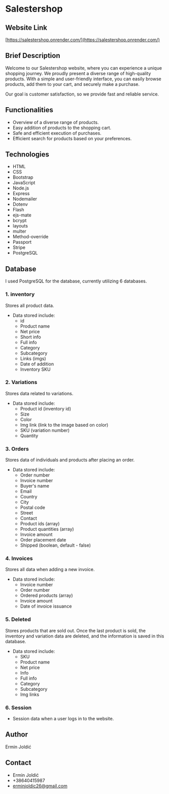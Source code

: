 # Salestershop

## Website Link
[https://salestershop.onrender.com/](https://salestershop.onrender.com/)

## Brief Description
Welcome to our Salestershop website, where you can experience a unique shopping journey. We proudly present a diverse range of high-quality products. With a simple and user-friendly interface, you can easily browse products, add them to your cart, and securely make a purchase.

Our goal is customer satisfaction, so we provide fast and reliable service.

## Functionalities
   - Overview of a diverse range of products.
   - Easy addition of products to the shopping cart.
   - Safe and efficient execution of purchases.
   - Efficient search for products based on your preferences.

## Technologies
- HTML
- CSS
- Bootstrap
- JavaScript
- Node.js
- Express
- Nodemailer
- Dotenv
- Flash
- ejs-mate
- bcrypt
- layouts
- multer
- Method-override
- Passport
- Stripe
- PostgreSQL

## Database
I used PostgreSQL for the database, currently utilizing 6 databases.

### 1. inventory
   Stores all product data.
   
   - Data stored include:
     - id
     - Product name
     - Net price
     - Short info
     - Full info
     - Category
     - Subcategory
     - Links (imgs)
     - Date of addition
     - Inventory SKU

### 2. Variations

   Stores data related to variations.
   
   - Data stored include:
     - Product id (inventory id)
     - Size
     - Color
     - Img link (link to the image based on color)
     - SKU (variation number)
     - Quantity

### 3. Orders
   Stores data of individuals and products after placing an order.
   
   - Data stored include:
     - Order number
     - Invoice number
     - Buyer's name
     - Email
     - Country
     - City
     - Postal code
     - Street
     - Contact
     - Product ids (array)
     - Product quantities (array)
     - Invoice amount
     - Order placement date
     - Shipped (boolean, default - false)

### 4. Invoices
   Stores all data when adding a new invoice.
   
   - Data stored include:
     - Invoice number
     - Order number
     - Ordered products (array)
     - Invoice amount
     - Date of invoice issuance

### 5. Deleted
   Stores products that are sold out. Once the last product is sold, the inventory and variation data are deleted, and the information is saved in this database.
   
   - Data stored include:
     - SKU
     - Product name
     - Net price
     - Info
     - Full info
     - Category
     - Subcategory
     - Img links

### 6. Session
   - Session data when a user logs in to the website.

## Author
   Ermin Joldić

## Contact
- Ermin Joldić
- +38640415987
- erminjoldic26@gmail.com
